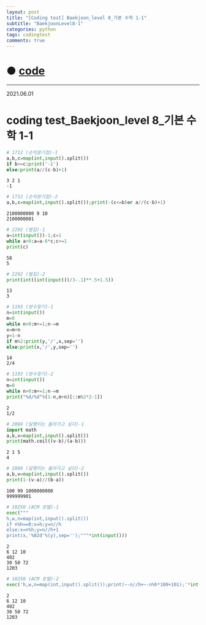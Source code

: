 ```yaml
---
layout: post
title: "[Coding test] Baekjoon_level 8_기본 수학 1-1"
subtitle: "BaekjoonLevel8-1"
categories: python
tags: codingtest
comments: true
---
```


# ● [code](https://github.com/JeongJaeyoung0/coding_test/blob/94d94693f0879420c4dc7b8f1f9b587051a9cd3e/210601_Baekjoon_coding%20test_level%208_%EA%B8%B0%EB%B3%B8%20%EC%88%98%ED%95%99%201-1.ipynb)

***

2021.06.01
# coding test_Baekjoon_level 8_기본 수학 1-1


```python
# 1712 (손익분기점)-1
a,b,c=map(int,input().split())
if b>=c:print('-1')
else:print(a//(c-b)+1)
```

    3 2 1
    -1
    


```python
# 1712 (손익분기점)-2
a,b,c=map(int,input().split());print(-(c<=b)or a//(c-b)+1)
```

    2100000000 9 10
    2100000001
    


```python
# 2292 (벌집)-1
a=int(input())-1;c=1
while a>0:a=a-6*c;c+=1
print(c)
```

    58
    5
    


```python
# 2292 (벌집)-2
print(int((int(input())/3-.1)**.5+1.5))
```

    13
    3
    


```python
# 1193 (분수찾기)-1
n=int(input())
m=0
while n>0:m+=1;n-=m
x=m+n
y=1-n
if m%2:print(y,'/',x,sep='')
else:print(x,'/',y,sep='')
```

    14
    2/4
    


```python
# 1193 (분수찾기)-2
n=int(input())
m=0
while n>0:m+=1;n-=m
print("%d/%d"%(1-n,m+n)[::m%2*2-1])
```

    2
    1/2
    


```python
# 2869 (달팽이는 올라가고 싶다)-1
import math
a,b,v=map(int,input().split())
print(math.ceil((v-b)/(a-b)))
```

    2 1 5
    4
    


```python
# 2869 (달팽이는 올라가고 싶다)-2
a,b,v=map(int,input().split())
print(1-(v-a)//(b-a))
```

    100 99 1000000000
    999999901
    


```python
# 10250 (ACM 호텔)-1
exec("""
h,w,n=map(int,input().split())
if n%h==0:x=h;y=n//h
else:x=n%h;y=n//h+1
print(x,'%02d'%(y),sep='');"""*int(input()))
```

    2
    6 12 10
    402
    30 50 72
    1203
    


```python
# 10250 (ACM 호텔)-2
exec('h,w,n=map(int,input().split());print(~-n//h+~-n%h*100+101);'*int(input()))
```

    2
    6 12 10
    402
    30 50 72
    1203